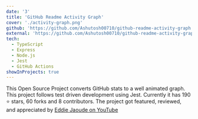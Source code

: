 ```yaml
---
date: '3'
title: 'GitHub Readme Activity Graph'
cover: './activity-graph.png'
github: 'https://github.com/Ashutosh00710/github-readme-activity-graph'
external: 'https://github.com/Ashutosh00710/github-readme-activity-graph'
tech:
  - TypeScript
  - Express
  - Node.js
  - Jest
  - GitHub Actions
showInProjects: true
---
```


This Open Source Project converts GitHub stats to a well animated graph.
This project follows test driven development using Jest. Currently it has 190 ⭐ stars, 60 forks and 8 contributors.
The project got featured, reviewed, and appreciated by [Eddie Jaoude on YouTube](https://www.youtube.com/watch?v=djpH43hsOJI&t=3047s)
